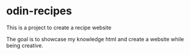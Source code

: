 # odin-recipes

This is a project to create a recipe website

The goal is to showcase my knowledge html and create a website while being creative.